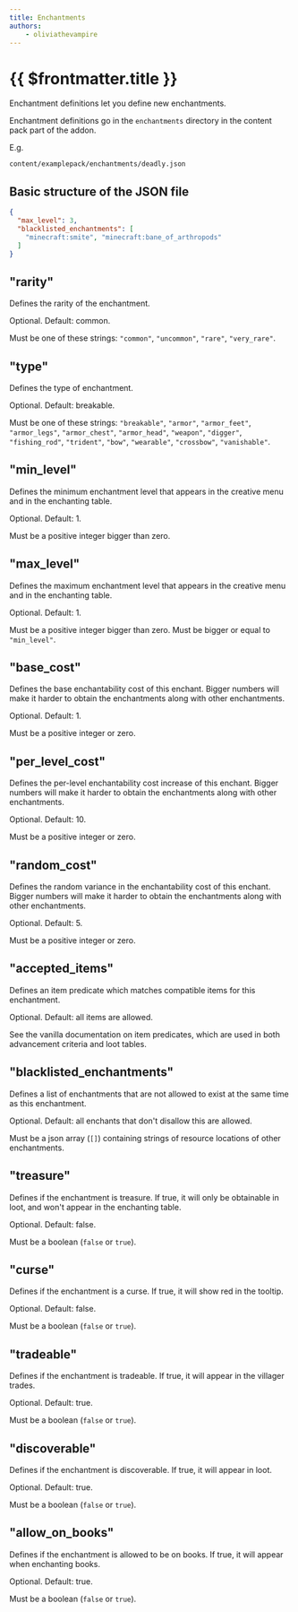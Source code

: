 ```yaml
---
title: Enchantments
authors:
    - oliviathevampire
---
```


# {{ $frontmatter.title }}

Enchantment definitions let you define new enchantments.

Enchantment definitions go in the `enchantments` directory in the content pack part of the addon.

E.g.
```
content/examplepack/enchantments/deadly.json
```

## Basic structure of the JSON file

```json
{
  "max_level": 3,
  "blacklisted_enchantments": [
    "minecraft:smite", "minecraft:bane_of_arthropods"
  ]
}
```

## "rarity"

Defines the rarity of the enchantment.

Optional. Default: common.

Must be one of these strings: `"common"`, `"uncommon"`, `"rare"`, `"very_rare"`.

## "type"

Defines the type of enchantment.

Optional. Default: breakable.

Must be one of these strings: `"breakable"`, `"armor"`, `"armor_feet"`, `"armor_legs"`, `"armor_chest"`, `"armor_head"`, `"weapon"`, `"digger"`, `"fishing_rod"`, `"trident"`, `"bow"`, `"wearable"`, `"crossbow"`, `"vanishable"`.

## "min_level"

Defines the minimum enchantment level that appears in the creative menu and in the enchanting table.

Optional. Default: 1.

Must be a positive integer bigger than zero.

## "max_level"

Defines the maximum enchantment level that appears in the creative menu and in the enchanting table.

Optional. Default: 1.

Must be a positive integer bigger than zero. Must be bigger or equal to `"min_level"`.

## "base_cost"

Defines the base enchantability cost of this enchant. Bigger numbers will make it harder to obtain the enchantments along with other enchantments.

Optional. Default: 1.

Must be a positive integer or zero.

## "per_level_cost"

Defines the per-level enchantability cost increase of this enchant. Bigger numbers will make it harder to obtain the enchantments along with other enchantments.

Optional. Default: 10.

Must be a positive integer or zero.

## "random_cost"

Defines the random variance in the enchantability cost of this enchant. Bigger numbers will make it harder to obtain the enchantments along with other enchantments.

Optional. Default: 5.

Must be a positive integer or zero.

## "accepted_items"

Defines an item predicate which matches compatible items for this enchantment.

Optional. Default: all items are allowed.

See the vanilla documentation on item predicates, which are used in both advancement criteria and loot tables.

## "blacklisted_enchantments"

Defines a list of enchantments that are not allowed to exist at the same time as this enchantment.

Optional. Default: all enchants that don't disallow this are allowed.

Must be a json array (`[]`) containing strings of resource locations of other enchantments.

## "treasure"

Defines if the enchantment is treasure. If true, it will only be obtainable in loot, and won't appear in the enchanting table.

Optional. Default: false.

Must be a boolean (`false` or `true`).

## "curse"

Defines if the enchantment is a curse. If true, it will show red in the tooltip.

Optional. Default: false.

Must be a boolean (`false` or `true`).

## "tradeable"

Defines if the enchantment is tradeable. If true, it will appear in the villager trades.

Optional. Default: true.

Must be a boolean (`false` or `true`).

## "discoverable"

Defines if the enchantment is discoverable. If true, it will appear in loot.

Optional. Default: true.

Must be a boolean (`false` or `true`).

## "allow_on_books"

Defines if the enchantment is allowed to be on books. If true, it will appear when enchanting books.

Optional. Default: true.

Must be a boolean (`false` or `true`).